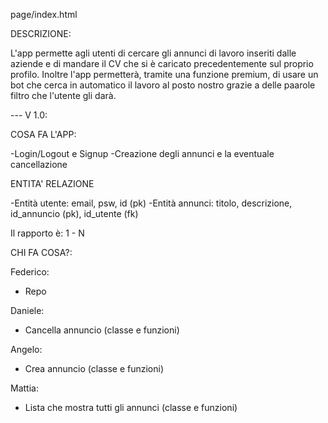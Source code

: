 page/index.html

DESCRIZIONE:

L'app permette agli utenti di cercare gli annunci di lavoro inseriti dalle aziende e di mandare il CV
che si è caricato precedentemente sul proprio profilo. Inoltre l'app permetterà, tramite una funzione premium, di usare un bot che cerca in automatico il lavoro al posto nostro grazie a delle paarole filtro che l'utente
gli darà.

--- V 1.0:

COSA FA L'APP:

-Login/Logout e Signup
-Creazione degli annunci e la eventuale cancellazione

ENTITA' RELAZIONE

-Entità utente: email, psw, id (pk)
-Entità annunci: titolo, descrizione, id_annuncio (pk), id_utente (fk)

Il rapporto è: 1 - N

CHI FA COSA?:

Federico:

- Repo

Daniele:

- Cancella annuncio (classe e funzioni)

Angelo:

- Crea annuncio (classe e funzioni)

Mattia:

- Lista che mostra tutti gli annunci (classe e funzioni)
